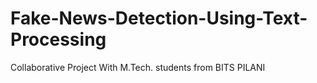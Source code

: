 # Fake-News-Detection-Using-Text-Processing
Collaborative Project With M.Tech. students from BITS PILANI
